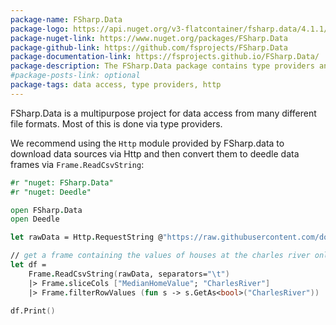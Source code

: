 ```yaml
---
package-name: FSharp.Data
package-logo: https://api.nuget.org/v3-flatcontainer/fsharp.data/4.1.1/icon
package-nuget-link: https://www.nuget.org/packages/FSharp.Data
package-github-link: https://github.com/fsprojects/FSharp.Data
package-documentation-link: https://fsprojects.github.io/FSharp.Data/
package-description: The FSharp.Data package contains type providers and utilities to accesscommon data formats (CSV, HTML, JSON and XML in your F# applications and scripts. It also contains  helpers for parsing CSV, HTML and JSON files and for sending HTTP requests.
#package-posts-link: optional
package-tags: data access, type providers, http
---
```


FSharp.Data is a multipurpose project for data access from many different file formats. Most of this is done via type providers.

We recommend using the `Http` module provided by FSharp.data to download data sources via Http and then convert them to deedle data frames via `Frame.ReadCsvString`:

```fsharp
#r "nuget: FSharp.Data"
#r "nuget: Deedle"

open FSharp.Data
open Deedle

let rawData = Http.RequestString @"https://raw.githubusercontent.com/dotnet/machinelearning/master/test/data/housing.txt"

// get a frame containing the values of houses at the charles river only
let df = 
    Frame.ReadCsvString(rawData, separators="\t")
    |> Frame.sliceCols ["MedianHomeValue"; "CharlesRiver"]
    |> Frame.filterRowValues (fun s -> s.GetAs<bool>("CharlesRiver"))

df.Print()
```
